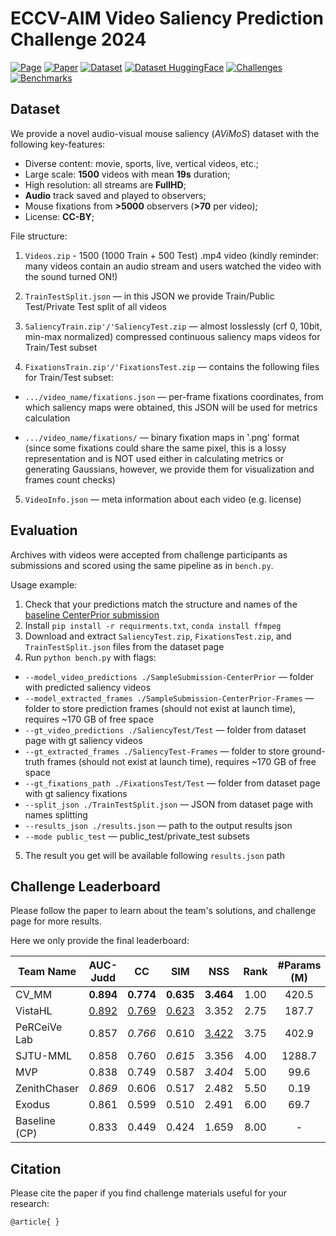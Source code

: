 # ECCV-AIM Video Saliency Prediction Challenge 2024

[![Page](https://img.shields.io/badge/Challenge-Page-blue)](https://challenges.videoprocessing.ai/challenges/video-saliency-prediction.html)
[![Paper](https://img.shields.io/badge/Paper-arXiv-red)](https://arxiv.org/)
[![Dataset](https://img.shields.io/badge/Dataset-Google%20Drive-brightgreen)](https://drive.google.com/drive/folders/1Ma6xoVocgQkcnvXFAiwNoq7MfuDF-SgE?usp=sharing)
[![Dataset HuggingFace](https://img.shields.io/badge/Dataset-HuggingFace-yellow)](https://huggingface.co/)
[![Challenges](https://img.shields.io/badge/Challenges-AIM%202024-orange)](https://cvlai.net/aim/2024/)
[![Benchmarks](https://img.shields.io/badge/Benchmarks-VideoProcessing-purple)](https://videoprocessing.ai/benchmarks/)


## Dataset

We provide a novel audio-visual mouse saliency (<em>AViMoS</em>) dataset with the following key-features:
* Diverse content: movie, sports, live, vertical videos, etc.;
* Large scale: **1500** videos with mean **19s** duration;
* High resolution: all streams are **FullHD**;
* **Audio** track saved and played to observers;
* Mouse fixations from **>5000** observers (**>70** per video);
* License: **CC-BY**;

File structure:
1) `Videos.zip` - 1500 (1000 Train + 500 Test) .mp4 video (kindly reminder: many videos contain an audio stream and users watched the video with the sound turned ON!) 

2) `TrainTestSplit.json` — in this JSON we provide Train/Public Test/Private Test split of all videos 

3) `SaliencyTrain.zip'/'SaliencyTest.zip` — almost losslessly (crf 0, 10bit, min-max normalized) compressed continuous saliency maps videos for Train/Test subset 

4) `FixationsTrain.zip'/'FixationsTest.zip` — contains the following files for Train/Test subset: 

* `.../video_name/fixations.json` — per-frame fixations coordinates, from which saliency maps were obtained, this JSON will be used for metrics calculation

* `.../video_name/fixations/` — binary fixation maps in '.png' format (since some fixations could share the same pixel, this is a lossy representation and is NOT used either in calculating metrics or generating Gaussians, however, we provide them for visualization and frames count checks)

5) `VideoInfo.json` — meta information about each video (e.g. license)

## Evaluation

Archives with videos were accepted from challenge participants as submissions and scored using the same pipeline as in `bench.py`.

Usage example:

1) Check that your predictions match the structure and names of the [baseline CenterPrior submission](https://drive.google.com/file/d/1rPgMdb4L79OD2vvpDQyqWZIDox78rmxG/view)
2) Install `pip install -r requirments.txt`, `conda install ffmpeg`
3) Download and extract `SaliencyTest.zip`,  `FixationsTest.zip`, and `TrainTestSplit.json` files from the dataset page
4) Run `python bench.py` with flags:
* `--model_video_predictions ./SampleSubmission-CenterPrior` — folder with predicted saliency videos
* `--model_extracted_frames ./SampleSubmission-CenterPrior-Frames` — folder to store prediction frames (should not exist at launch time), requires ~170 GB of free space
* `--gt_video_predictions ./SaliencyTest/Test` — folder from dataset page with gt saliency videos
* `--gt_extracted_frames ./SaliencyTest-Frames` — folder to store ground-truth frames (should not exist at launch time), requires ~170 GB of free space
* `--gt_fixations_path ./FixationsTest/Test` — folder from dataset page with gt saliency fixations
* `--split_json ./TrainTestSplit.json` — JSON from dataset page with names splitting
* `--results_json ./results.json` — path to the output results json
* `--mode public_test` — public_test/private_test subsets
5) The result you get will be available following `results.json` path


## Challenge Leaderboard

Please follow the paper to learn about the team's solutions, and challenge page for more results. 

Here we only provide the final leaderboard:

| Team Name       | AUC-Judd | CC    | SIM   | NSS   | Rank | #Params (M) |
|-----------------|:-----------:|:--------:|:---------:|:---------:|:--------:|:--------------:|
| CV_MM           | **0.894** | **0.774** | **0.635** | **3.464** | 1.00 | 420.5      |
| VistaHL         | <ins>0.892</ins> | <ins>0.769</ins> | <ins>0.623</ins> | 3.352 | 2.75 | 187.7      |
| PeRCeiVe Lab    | 0.857 | <em>0.766</em> | 0.610 | <ins>3.422</ins> | 3.75 | 402.9      |
| SJTU-MML        | 0.858 | 0.760 | <em>0.615</em> | 3.356 | 4.00 | 1288.7     |
| MVP             | 0.838 | 0.749 | 0.587 | <em>3.404</em> | 5.00 | 99.6       |
| ZenithChaser    | <em>0.869</em> | 0.606 | 0.517 | 2.482 | 5.50 | 0.19       |
| Exodus          | 0.861 | 0.599 | 0.510 | 2.491 | 6.00 | 69.7       |
| Baseline (CP)   | 0.833 | 0.449 | 0.424 | 1.659 | 8.00 | -          |

## 
## Citation

Please cite the paper if you find challenge materials useful for your research:

`@article{
}
`

